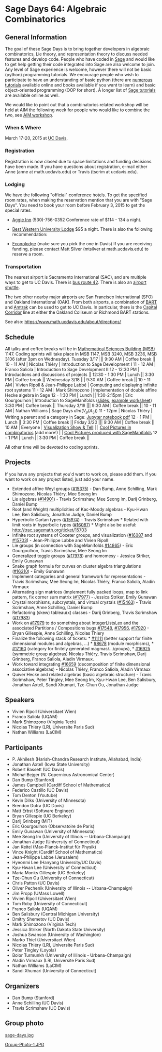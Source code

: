 

# Sage Days 64: Algebraic Combinatorics


## General Information

The goal of these Sage Days is to bring together developers in algebraic combinatorics, Lie theory, and representation theory to discuss needed features and develop code. People who have coded in <a class="http" href="http://www.sagemath.org">Sage</a> and would like to get help getting their code integrated into Sage are also welcome to join. Any level of Sage experience is welcome, however there will not be basic (python) programming tutorials. We encourage people who wish to participate to have an understanding of basic python (there are <a class="http" href="http://www.sagemath.org/doc/thematic_tutorials/tutorial-programming-python.html">numerous tutorials</a> available online and books available if you want to learn) and basic object-oriented programming (OOP for short). A longer list of <a class="http" href="http://thales.math.uqam.ca/~saliola/sage/tutorials/">Sage tutorials</a> are available online as well. 

We would like to point out that a combinatorics related workshop will be held at AIM the following week for people who would like to combine the two, see <a class="http" href="http://aimath.org/workshops/upcoming/dynalgcomb/">AIM workshop</a>. 


### When & Where

March 17-20, 2015 at <a class="http" href="http://www.ucdavis.edu">UC Davis</a>. 


### Registration

Registration is now closed due to space limitations and funding decisions have been made. If you have questions about registration, e-mail either Anne (anne at math.ucdavis.edu) or Travis (tscrim at ucdavis.edu). 


### Lodging

We have the following "official" conference hotels. To get the specified room rates, when making the reservation mention that you are with "Sage Days". You need to book your room before February 3, 2015 to get the special rates. 

* <a class="http" href="http://www.aggieinn.com/">Aggie Inn</a> (530)-756-0352 Conference rate of $114 - 134 a night. 
* <a class="http" href="http://book.bestwestern.com/bestwestern/US/CA/Davis-hotels/BEST-WESTERN-University-Lodge/Hotel-Overview.do?propertyCode=05363">Best Western University Lodge</a> $95 a night. 
There is also the following recommendation: 

* <a class="http" href="http://www.econolodge.com/bestrate/davis-california-hotels?source=pmfgoell&amp;brand-code=EL&amp;pmf=google&amp;k_clickid=9c601c88-20c4-4417-a9f9-72d8b7e24fa2&amp;chain=E">Econolodge</a> (make sure you pick the one in Davis) 
If you are receiving funding, please contact Matt Silver (mtsilver at math.ucdavis.edu) to reserve a room. 


### Transportation

The nearest airport is Sacramento International (SAC), and are multiple ways to get to UC Davis. There is <a class="http" href="http://www.yolobus.com/news/airportservice.php">bus route 42</a>. There is also an <a class="https" href="https://www.davisairporter.com/index2.html">airport shuttle</a>. 

The two other nearby major airports are San Francisco International (SFO) and Oakland International (OAK). From both airports, a combination of <a class="http" href="http://www.bart.gov">BART</a> and <a class="http" href="http://www.amtrak.com/home">Amtrak</a> can be used to get to UC Davis. In particular, there is the <a class="http" href="http://www.capitolcorridor.org/">Capital Corridor</a> line at either the Oakland Coliseum or Richmond BART stations. 

See also: <a href="https://www.math.ucdavis.edu/about/directions/">https://www.math.ucdavis.edu/about/directions/</a> 


## Schedule

All talks and coffee breaks will be in <a class="http" href="http://campusmap.ucdavis.edu/">Mathematical Sciences Building (MSB)</a> 1147. Coding sprints will take place in MSB 1147, MSB 3240, MSB 3236, MSB 3106 (after 3pm on Wednesday). 
 Tuesday 3/17 |||
 9:30 AM  |  Coffee break ||
 10 - 11 AM  |  Nicolas Thiéry  |  Introduction to Sage Development I 
 11 - 12 AM  |  Franco Saliola  |  Introduction to Sage Development II 
 12 - 12:30 PM  |  Introductions and discussions of projects ||
 12:30 - 1:30 PM  |  Lunch ||
 3:30 PM  |  Coffee break ||
 Wednesday 3/18 |||
 9:30 AM  |  Coffee break ||
 10 - 11 AM  |  Vivien Ripoll & Jean-Philippe Labbé  |  Computing and displaying infinite root systems 
 11 - 12 AM  |  Mark Shimozono  |  Implementation of double affine Hecke algebra in Sage 
 12 - 1:30 PM  |  Lunch ||
 1:30-2:15pm |  Eric Gourgoulhon  |  Introduction to SageManifolds (<a class="http" href="http://sagemanifolds.obspm.fr/doc/sagemanifolds-days64.pdf">slides</a>, <a class="http" href="http://sagemanifolds.obspm.fr/examples/html/SM_sphere_S2_days64.html">example worksheet</a>) 
 3:30 PM  |  Coffee break ||
 Thursday 3/19 |||
 9:30 AM  |  Coffee break ||
 10 - 11 AM  |  Nathan Williams  |  Sage Days $dim(V_{\rho}(A_3))$ 
 11 - 12pm  |  Nicolas Thiéry  |  Writing a parent and a category in Sage: <a href="days64/WritingAParentAndACategoryDemo.ipynb">Jupyter notebook</a> <a href="days64/WritingAParentAndACategoryDemo.pdf">pdf</a> 
 12 - 1 PM  |  Lunch ||
 3:30 PM  |  Coffee break ||
 Friday 3/20 |||
 9:30 AM  |  Coffee break ||
 10 AM  |  Everyone  |  <a class="http" href="http://en.wikipedia.org/wiki/Show_and_tell_(education)">Visualization Show & Tell</a> 
        |            |  <a class="http" href="http://wiki.sagemath.org/combinat/CoolPictures">Cool Pictures in combinatorics</a> (add more!)
        |            |  <a class="http" href="http://sagemanifolds.obspm.fr/gallery.html">Cool Pictures produced with SageManifolds</a>
 12 - 1 PM  |  Lunch ||
 3:30 PM  |  Coffee break ||

All other time will be devoted to coding sprints. 


## Projects

If you have any projects that you'd want to work on, please add them. If you want to work on any project listed, just add your name. 

* Extended affine Weyl groups (<a class="http" href="http://trac.sagemath.org/ticket/15375">#15375</a>) - Dan Bump, Anne Schilling, Mark Shimozono, Nicolas Thiéry, Mee Seong Im 
* Lie algebras (<a class="http" href="http://trac.sagemath.org/ticket/14901">#14901</a>) - Travis Scrimshaw, Mee Seong Im, Darij Grinberg, Daniel Bump 
* Root (and Weight) multiplicities of Kac-Moody algebras - Kyu-Hwan Lee, Ben Salisbury, Jonathan Judge, Daniel Bump 
* Hyperbolic Cartan types (<a class="http" href="http://trac.sagemath.org/ticket/15974">#15974</a>) - Travis Scrimshaw 
      * Related with limit roots in hyperbolic types (<a class="http" href="http://trac.sagemath.org/ticket/16087">#16087</a>) 
      * Might also be useful: <a href="http://trac.sagemath.org/ticket/15703">http://trac.sagemath.org/ticket/15703</a> 
* Infinite root systems of Coxeter groups, and visualization (<a class="http" href="http://trac.sagemath.org/ticket/16087">#16087</a> and <a class="http" href="http://trac.sagemath.org/ticket/15703">#15703</a>) - Jean-Philippe Labbe and Vivien Ripoll 
* Lie groups (in connection with SageManifolds <a class="http" href="http://trac.sagemath.org/ticket/14865">#14865</a>) - Eric Gourgoulhon, Travis Scrimshaw, Mee Seong Im 
* Generalized toggle groups (<a class="http" href="http://trac.sagemath.org/ticket/17978">#17978</a>) and homomesy - Jessica Striker, Emily Gunawan 
* Snake graph formula for curves on cluster algebra triangulations (<a class="http" href="http://trac.sagemath.org/ticket/16310">#16310</a>) - Emily Gunawan 
* Implement categories and general framework for representations - Travis Scrimshaw, Mee Seong Im, Nicolas Thiéry, Franco Saliola, Aladin Virmaux 
* Alternating sign matrices (implement fully packed loops, map to link pattern, fix corner sum matrix (<a class="http" href="http://trac.sagemath.org/ticket/17977">#17977</a>) - Jessica Striker, Emily Gunawan 
* Crystal morphisms, subcrystals, and virtual crystals (<a class="http" href="http://trac.sagemath.org/ticket/15463">#15463</a>) - Travis Scrimshaw, Anne Schilling, Daniel Bump 
* Refactoring (skew) tableau(x) classes - Darij Grinberg, Travis Scrimshaw (<a class="http" href="http://trac.sagemath.org/ticket/17983">#17983</a>) 
* Work on <a class="http" href="http://trac.sagemath.org/ticket/17979">#17979</a> to do something about IntegerListsLex and the associated Partitions / Compositions bugs <a class="http" href="http://trac.sagemath.org/ticket/17548">#17548</a>, <a class="http" href="http://trac.sagemath.org/ticket/17956">#17956</a>, <a class="http" href="http://trac.sagemath.org/ticket/17920">#17920</a> - Bryan Gillespie, Anne Schilling, Nicolas Thiery 
* Finalize the following stack of tickets: 
      * <a class="http" href="http://trac.sagemath.org/ticket/11111">#11111</a> (better support for finite dimensional modules and algebras, ...) 
      * <a class="http" href="http://trac.sagemath.org/ticket/8678">#8678</a> (module morphisms), 
      * <a class="http" href="http://trac.sagemath.org/ticket/17160">#17160</a> (category for finitely generated magmas/.../groups), 
      * <a class="http" href="http://trac.sagemath.org/ticket/16925">#16925</a> (symmetric group algebras) Nicolas Thiéry, Travis Scrimshaw, Darij Grinberg, Franco Saliola, Aladin Virmaux. 
* Work toward integrating <a class="http" href="http://trac.sagemath.org/ticket/16659">#16659</a> (decomposition of finite dimensional associative algebras) -    Nicolas Thiéry, Franco Saliola, Aladin Virmaux 
* Quiver Hecke and related algebras (basic algebraic structure) - Travis Scrimshaw, Peter Tingley, Mee Seong Im, Kyu-Hwan Lee, Ben Salisbury, Jonathan Axtell, Sandi Xhumari, Tze-Chun Ou, Jonathan Judge 

## Speakers

* Vivien Ripoll (Universitaet Wien) 
* Franco Saliola (UQAM) 
* Mark Shimozono (Virginia Tech) 
* Nicolas Thiéry (LRI, Universite Paris Sud) 
* Nathan Williams (LaCIM) 

## Participants

* P. Akhilesh (Harish-Chandra Research Institute, Allahabad, India) 
* Jonathan Axtell (Iowa State University) 
* Robert Bassett (UC Davis) 
* Michał Bejger (N. Copernicus Astronomical Center)  
* Dan Bump (Stanford) 
* James Campbell (Cardiff School of Mathematics) 
* Federico Castillo (UC Davis) 
* Tom Denton (Youtube) 
* Kevin Dilks (University of Minnesota) 
* Brendon Dutra (UC Davis) 
* Matt Erbst (Software Engineer) 
* Bryan Gillespie (UC Berkeley) 
* Darij Grinberg (MIT) 
* Eric Gourgoulhon (Observatoire de Paris) 
* Emily Gunawan (University of Minnesota) 
* Mee Seong Im (University of Illinois -- Urbana-Champaign) 
* Jonathan Judge (University of Connecticut) 
* Jan Keitel (Max-Planck-Institut für Physik) 
* Vince Knight (Cardiff School of Mathematics) 
* Jean-Philippe Labbe (Jerusalem) 
* Hyeonmi Lee (Hanyang University/UC Davis) 
* Kyu-Hwan Lee (University of Connecticut) 
* Maria Monks Gillespie (UC Berkeley) 
* Tze-Chun Ou (University of Connecticut) 
* Chris Patton (UC Davis) 
* Oliver Pechenik (University of Illinois -- Urbana-Champaign) 
* Jim Propp (UMass Lowell) 
* Vivien Ripoll (Universitaet Wien) 
* Tom Roby (University of Connecticut) 
* Franco Saliola (UQAM) 
* Ben Salisbury (Central Michigan University) 
* Dmitry Shemetov (UC Davis) 
* Mark Shimozono (Virginia Tech) 
* Jessica Striker (North Dakota State University) 
* Joshua Swanson (University of Washington) 
* Marko Thiel (Universitaet Wien) 
* Nicolas Thiéry (LRI, Universite Paris Sud) 
* Peter Tingley (Loyola) 
* Bolor Turmunkh (University of Illinois - Urbana-Champaign) 
* Aladin Virmaux (LRI, Universite Paris Sud) 
* Nathan Williams (LaCIM) 
* Sandi Xhumari (University of Connecticut) 

## Organizers

* Dan Bump (Stanford) 
* Anne Schilling (UC Davis) 
* Travis Scrimshaw (UC Davis) 

## Group photo

<a href="days64/sage-days.jpg">sage-days.jpg</a> 

<a href="days64/Group-Photo-1.JPG">Group-Photo-1.JPG</a> 

